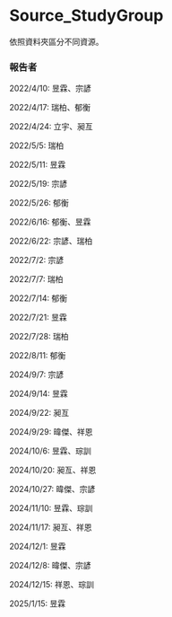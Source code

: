 # Source_StudyGroup

依照資料夾區分不同資源。


### 報告者

2022/4/10: 昱霖、宗諺

2022/4/17: 瑞柏、郁衡

2022/4/24: 立宇、昶亙

2022/5/5: 瑞柏

2022/5/11: 昱霖

2022/5/19: 宗諺

2022/5/26: 郁衡

2022/6/16: 郁衡、昱霖

2022/6/22: 宗諺、瑞柏

2022/7/2: 宗諺

2022/7/7: 瑞柏

2022/7/14: 郁衡

2022/7/21: 昱霖

2022/7/28: 瑞柏

2022/8/11: 郁衡

2024/9/7: 宗諺

2024/9/14: 昱霖

2024/9/22: 昶亙

2024/9/29: 暐傑、祥恩

2024/10/6: 昱霖、琮訓

2024/10/20: 昶亙、祥恩

2024/10/27: 暐傑、宗諺

2024/11/10: 昱霖、琮訓

2024/11/17: 昶亙、祥恩

2024/12/1: 昱霖

2024/12/8: 暐傑、宗諺

2024/12/15: 祥恩、琮訓

2025/1/15: 昱霖
